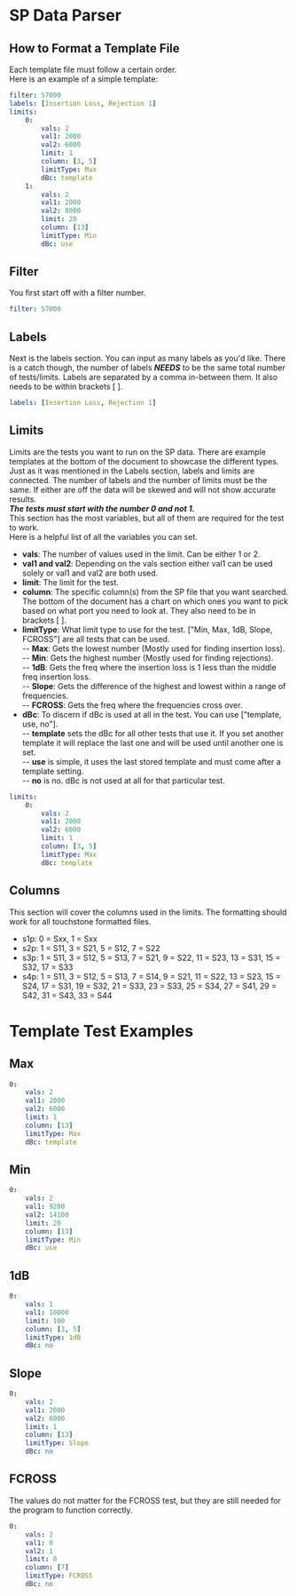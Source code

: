 
# SP Data Parser

## How to Format a Template File

Each template file must follow a certain order.  
Here is an example of a simple template:

```yaml
filter: 57000
labels: [Insertion Loss, Rejection 1]
limits:
    0:
        vals: 2
        val1: 2000
        val2: 6000
        limit: 1
        column: [3, 5]
        limitType: Max
        dBc: template
    1:
        vals: 2
        val1: 2000
        val2: 8000
        limit: 20
        column: [13]
        limitType: Min
        dBc: use
```

## Filter

You first start off with a filter number.  

```yaml
filter: 57000
```

## Labels

Next is the labels section. You can input as many labels as you'd like. There is a catch though,
the number of labels ***NEEDS*** to be the same total number of tests/limits. Labels are separated by a comma in-between them. It also needs to be within brackets [  ].

```yaml
labels: [Insertion Loss, Rejection 1]
```

## Limits

Limits are the tests you want to run on the SP data. There are example templates at the bottom of the document to showcase the different types.  
Just as it was mentioned in the Labels section, labels and limits are connected. The number of labels and the number of limits must be the same. If either are off the data will be skewed and will not show accurate results.  
***The tests must start with the number 0 and not 1.***  
This section has the most variables, but all of them are required for the test to work.  
Here is a helpful list of all the variables you can set.

- **vals**: The number of values used in the limit. Can be either 1 or 2.  
- **val1 and val2**: Depending on the vals section either val1 can be used solely or val1 and val2 are both used.  
- **limit**: The limit for the test.  
- **column**: The specific column(s) from the SP file that you want searched. The bottom of the document has a chart on which ones you want to pick
based on what port you need to look at. They also need to be in brackets [  ].  
- **limitType**: What limit type to use for the test. ["Min, Max, 1dB, Slope, FCROSS"] are all tests that can be used.  
-- **Max**: Gets the lowest number (Mostly used for finding insertion loss).  
-- **Min**: Gets the highest number (Mostly used for finding rejections).  
-- **1dB**: Gets the freq where the insertion loss is 1 less than the middle freq insertion loss.  
-- **Slope**: Gets the difference of the highest and lowest within a range of frequencies.  
-- **FCROSS**: Gets the freq where the frequencies cross over.  
- **dBc**: To discern if dBc is used at all in the test. You can use ["template, use, no"].  
-- **template** sets the dBc for all other tests that use it. If you set another template it will replace the last one and will be used until another one is set.  
-- **use** is simple, it uses the last stored template and must come after a template setting.  
-- **no** is no. dBc is not used at all for that particular test.  

```yaml
limits:
    0:
        vals: 2
        val1: 2000
        val2: 6000
        limit: 1
        column: [3, 5]
        limitType: Max
        dBc: template
```

## Columns

This section will cover the columns used in the limits. The formatting should work for all touchstone formatted files.

- s1p: 0 = Sxx, 1 = Sxx
- s2p: 1 = S11, 3 = S21, 5 = S12, 7 = S22
- s3p: 1 = S11, 3 = S12, 5 = S13, 7 = S21, 9 = S22, 11 = S23, 13 = S31, 15 = S32, 17 = S33
- s4p: 1 = S11, 3 = S12, 5 = S13, 7 = S14, 9 = S21, 11 = S22, 13 = S23, 15 = S24, 17 = S31, 19 = S32, 21 = S33, 23 = S33, 25 = S34, 27 = S41, 29 = S42, 31 = S43, 33 = S44

# Template Test Examples

## Max

```yaml
0:
    vals: 2
    val1: 2000
    val2: 6000
    limit: 1
    column: [13]
    limitType: Max
    dBc: template
```

## Min

```yaml
0:
    vals: 2
    val1: 9200
    val2: 14100
    limit: 20
    column: [13]
    limitType: Min
    dBc: use
```

## 1dB

```yaml
0:
    vals: 1
    val1: 10000
    limit: 100
    column: [3, 5]
    limitType: 1dB
    dBc: no
```

## Slope

```yaml
0:
    vals: 2
    val1: 2000
    val2: 6000
    limit: 1
    column: [13] 
    limitType: Slope
    dBc: no
```

## FCROSS

The values do not matter for the FCROSS test, but they are still needed for the program to function correctly.

```yaml
0:
    vals: 2
    val1: 0
    val2: 1
    limit: 0
    column: [7]
    limitType: FCROSS
    dBc: no
```
